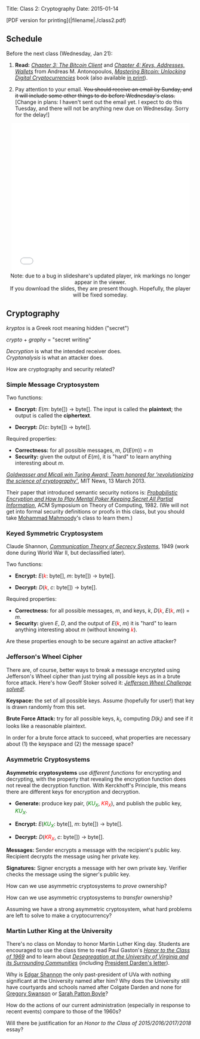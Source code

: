 Title: Class 2: Cryptography
Date: 2015-01-14

   <div class="phighlight">
   [PDF version for printing](|filename|./class2.pdf)
   </div>

## Schedule 

   <div class="todo">
Before the next class (Wednesday, Jan 21):

1. **Read:** 
[_Chapter 3: The Bitcoin Client_](https://github.com/aantonop/bitcoinbook/blob/develop/ch03.asciidoc)
and
[_Chapter 4: Keys, Addresses, Wallets_](https://github.com/aantonop/bitcoinbook/blob/develop/ch04.asciidoc)
from Andreas M. Antonopoulos, [_Mastering Bitcoin: Unlocking Digital
Cryptocurrencies_](https://github.com/aantonop/bitcoinbook) book (also
available [in
print](http://www.amazon.com/Mastering-Bitcoin-Unlocking-Digital-Crypto-Currencies/dp/1449374042)).  

2. Pay attention to your email.  <strike>You should receive an email by Sunday,
and it will include some other things to do before Wednesday's class.</strike> [Change in plans: I haven't sent out the email yet.  I expect to do this Tuesday, and there will not be anything new due on Wednesday. Sorry for the delay!]
   </div>

<center> <iframe
src="//www.slideshare.net/slideshow/embed_code/43552674" width="476"
height="400" frameborder="0" marginwidth="0" marginheight="0"
scrolling="no"></iframe><br> 
<div class="caption"> Note: due to a bug in
slideshare's updated player, ink markings no longer appear in the
viewer.  <br>If you download the slides, they are present though.
Hopefully, the player will be fixed someday.  </div>

</center>

<!--
how is it possible to own something digital?

- copyright!

England

1662 - Licensing of the Press Act

guild of printers, "Stationer's Company" (formed in 1403, royal charter in 1557)
granted monopoly on printing [cf. Chinese granting monopoly on salt production]
exclusive right to print - responsible for censoring

ended in 1694 - no restrictions	       


Act of Queen Anne
-->

## Cryptography

_kryptos_ is a Greek root meaning hidden ("secret")

_crypto_ + _graphy_ = "secret writing"

_Decryption_ is what the intended receiver does.  
_Cryptanalysis_ is what an attacker does.  

How are cryptography and security related?
<div class="gap">

</div>

### Simple Message Cryptosystem

Two functions:

- **Encrypt:** <span class="math">_E_(_m_: byte[]) &rarr; byte[]</span>.  The input is called the
    **plaintext**; the output is called the **ciphertext**.

- **Decrypt:** <span class="math">_D_(_c_: byte[]) &rarr; byte[]</span>.

Required properties:

- **Correctness:** for all possible messages, <span class="math">_m_, _D_(_E_(_m_)) = _m_</span>
- **Security:** given the output of <span class="math">_E_(_m_)</span>, it is "hard" to learn anything interesting about <span class="math">_m_</span>.  

[_Goldwasser and Micali win Turing Award: Team honored for
‘revolutionizing the science of
cryptography'_](http://web.mit.edu/newsoffice/2013/goldwasser-and-micali-win-turing-award-0313.html),
MIT News, 13 March 2013. 

Their paper that introduced semantic security notions is:
[_Probabilistic Encryption and How to Play Mental Poker Keeping Secret
All Partial
Information_](http://groups.csail.mit.edu/cis/pubs/shafi/1982-stoc.pdf),
ACM Symposium on Theory of Computing, 1982.  (We will not get into
formal security definitions or proofs in this class, but you should take
[Mohammad Mahmoody](http://www.cs.virginia.edu/~mohammad/)'s class to
learn them.)

### Keyed Symmetric Cryptosystem

Claude Shannon, [_Communication Theory of Secrecy Systems_](http://netlab.cs.ucla.edu/wiki/files/shannon1949.pdf), 1949 (work done during World War II, but declassified later).

Two functions:

- **Encrypt:** <span class="math">_E_(_<font color="red">k</font>_: byte[], _m_: byte[]) &rarr; byte[]</span>. 

- **Decrypt:** <span class="math">_D_(_<font color="red">k</font>_, _c_: byte[]) &rarr; byte[]</span>.

Required properties:

- **Correctness:** for all possible messages, <span class="math">_m_</span>, and keys, <span class="math">_k_</span>, <span class="math">_D_(_<font color="red">k</font>_, _E_(_<font color="red">k</font>_, _m_)) = _m_</span>.
- **Security:** given <span class="math">_E_</span>, <span class="math">_D_</span>, and the output of <span class="math">_E_(<font color="red">_k_</font>, _m_)</span> it is "hard" to learn anything interesting about <span class="math">_m_</span> (without knowing <span class="math"><font color="red">_k_</font></span>).

Are these properties enough to be secure against an active attacker?
<div class="gap">

</div>

### Jefferson's Wheel Cipher

There are, of course, better ways to break a message encrypted using
Jefferson's Wheel cipher than just trying all possible keys as in a
brute force attack.  Here's how Geoff Stoker solved it: [_Jefferson
Wheel Challenge
solved!_](http://www.cs.virginia.edu/~evans/cs588-fall2001/challenges/wheel-solved.html).

**Keyspace:** the set of all possible keys.  Assume (hopefully for
  user!) that key is drawn randomly from this set.

**Brute Force Attack:** try for all possible keys, <span
  class="math">_k<sub>i</sub>_</span>, computing <span
  class="math">_D_(_k_<sub>i</sub>)</span> and see if it looks like a
  reasonable plaintext.  

In order for a brute force attack to succeed, what properties are
necessary about (1) the keyspace and (2) the message space?

<div class="gap">

</div>

### Asymmetric Cryptosystems

**Asymmetric cryptosystems** use _different functions_ for encrypting
  and decrypting, with the property that revealing the encryption
  function does not reveal the decryption function.  With Kerckhoff's
  Principle, this means there are different keys for encryption and
  decryption.

- **Generate:** produce key pair, <span class="math">(_<font color="green">KU<sub>X</sub></font>_, _<font color="red">KR<sub>X</sub></font>_)</span>, and publish the public key, <span class="math">_<font color="green">KU<sub>X</sub></font>_</span>.

- **Encrypt:** <span class="math">_E_(_<font color="green">KU<sub>X</sub></font>_: byte[], _m_: byte[]) &rarr; byte[]</span>. 

- **Decrypt:** <span class="math">_D_(_<font color="red">KR<sub>X</sub></font>_, _c_: byte[]) &rarr; byte[]</span>.

**Messages:** Sender encrypts a message with the recipient's public key.
  Recipient decrypts the message using her private key.

**Signatures:** Signer encrypts a message with her own private key.
  Verifier checks the message using the signer's public key.

How can we use asymmetric cryptosystems to _prove_ ownership?
<div class="gap">
</div>

How can we use asymmetric cryptosystems to _transfer_ ownership?
<div class="gap">
</div>

Assuming we have a strong asymmetric cryptosystem, what hard problems are left
to solve to make a cryptocurrency?

<div class="gap">
</div>

### Martin Luther King at the University

There's no class on Monday to honor Martin Luther King day.  Students
are encouraged to use the class time to read Paul Gaston's [_Honor to
the Class of 1969_](http://www.virginia.edu/woodson/pubs/aa.htm) and to
learn about [_Desegregation at the University of Virginia and its
Surrounding
Communities_](https://web.archive.org/web/20100615104829/http://cti.itc.virginia.edu/~hius316/desegregation/deseghome50s.html)
(including [President Darden's
letter](https://web.archive.org/web/20070503051645/http://cti.itc.virginia.edu/~hius316/desegregation/pace1.html)).

Why is [Edgar
Shannon](http://www.nytimes.com/1997/08/26/us/e-f-shannon-jr-79-dies-forceful-chief-of-u-of-virginia.html)
the only past-president of UVa with nothing significant at the
University named after him?  Why does the University still have
courtyards and schools named after Colgate Darden and none for [Gregory
Swanson](http://www.virginia.edu/woodson/projects/kenan/swanson/swanson.html)
or [Sarah Patton
Boyle](http://artsandsciences.virginia.edu/meredithwoo/blog/the-desegregated-heart/)?

<div class="gap">
</div>

How do the actions of our current administration (especially in response
to recent events) compare to those of the 1960s?  

<div class="gap">
</div>

Will there be justification for an _Honor to the Class of
2015/2016/2017/2018_ essay?
<div class="gap">
</div>

